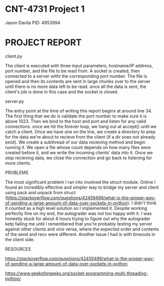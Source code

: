 # CNT-4731 Project 1

Jason Davila
PID: 4953994

# PROJECT REPORT

client.py

The client is executed with three input parameters, hostname/IP address, port number, and the file to be read from. A socket is created, then connected to a server witht the corresponding port number. The file is opened and then its contents are sent in large chunks over to the server until there is no more data left to be read. once all the data is sent, the client's job is done in this case and the socket is closed.

server.py

The entry point at the time of writing this report begins at around line 34. The first thing that we do is validate the port number to make sure it is above 1023. Then we bind to the host and port and listen for any valid connections. once we hit the forever loop, we hang out at accept() until we catch a client. Once we have one on the line, we create a directory to prep for the data we're about to recieve from the client (if a dir soes not already exist). We create a subthread of our data recieving method and begin running it. We open a file whose count depends on how many files were created before it, and we write the incoming clients' data into it. Once we stop recieving data, we close the connection and go back to listening for more clients.

PROBLEMS

The most significant problem I ran into involved the struct module. Online I found an incredibly effective and simpler way to bridge my server and client using pack and unpack from struct (https://stackoverflow.com/questions/42459499/what-is-the-proper-way-of-sending-a-large-amount-of-data-over-sockets-in-python). I didn't think it counted as a high level solution so I implemented it. Despite working perfectly fine on my end, the autograder was not too happy with it. I was honestly stuck for about 4 hours trying to figure out why the autograder ketp failing me until I remembered that you're probably testing my server against other clients and vice versa, where the expected order and contents of the send and recv were different. Another issue I had is with timeouts in the client side. 

RESOURCES

https://stackoverflow.com/questions/42459499/what-is-the-proper-way-of-sending-a-large-amount-of-data-over-sockets-in-python

https://www.geeksforgeeks.org/socket-programming-multi-threading-python/
